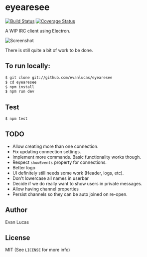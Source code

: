 # eyearesee

[![Build Status](https://travis-ci.org/evanlucas/eyearesee.svg)](https://travis-ci.org/evanlucas/eyearesee)
[![Coverage Status](https://coveralls.io/repos/evanlucas/eyearesee/badge.svg?branch=master&service=github)](https://coveralls.io/github/evanlucas/eyearesee?branch=master)

A WIP IRC client using Electron.

![Screenshot](https://raw.githubusercontent.com/evanlucas/eyearesee/master/screenshot.png)

There is still quite a bit of work to be done.

## To run locally:

```bash
$ git clone git://github.com/evanlucas/eyearesee
$ cd eyearesee
$ npm install
$ npm run dev
```

## Test

```bash
$ npm test
```

## TODO

- Allow creating more than one connection.
- Fix updating connection settings.
- Implement more commands. Basic functionality works though.
- Respect `showEvents` property for connections.
- Better logo
- UI definitely still needs some work (Header, logs, etc).
- Don't lowercase all names in userbar
- Decide if we do really want to show users in private messages.
- Allow having channel properties
- Persist channels so they can be auto joined on re-open.

## Author

Evan Lucas

## License

MIT (See `LICENSE` for more info)
